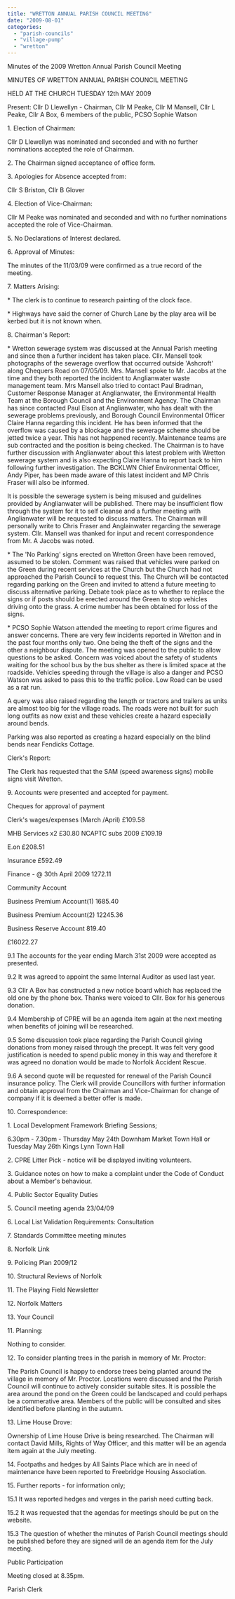 ```yaml
---
title: "WRETTON ANNUAL PARISH COUNCIL MEETING"
date: "2009-08-01"
categories: 
  - "parish-councils"
  - "village-pump"
  - "wretton"
---
```


Minutes of the 2009 Wretton Annual Parish Council Meeting

MINUTES OF WRETTON ANNUAL PARISH COUNCIL MEETING

HELD AT THE CHURCH TUESDAY 12th MAY 2009

Present: Cllr D Llewellyn - Chairman, Cllr M Peake, Cllr M Mansell, Cllr L Peake, Cllr A Box, 6 members of the public, PCSO Sophie Watson

1\. Election of Chairman:

Cllr D Llewellyn was nominated and seconded and with no further nominations accepted the role of Chairman.

2\. The Chairman signed acceptance of office form.

3\. Apologies for Absence accepted from:

Cllr S Briston, Cllr B Glover

4\. Election of Vice-Chairman:

Cllr M Peake was nominated and seconded and with no further nominations accepted the role of Vice-Chairman.

5\. No Declarations of Interest declared.

6\. Approval of Minutes:

The minutes of the 11/03/09 were confirmed as a true record of the meeting.

7\. Matters Arising:

\* The clerk is to continue to research painting of the clock face.

\* Highways have said the corner of Church Lane by the play area will be kerbed but it is not known when.

8\. Chairman's Report:

\* Wretton sewerage system was discussed at the Annual Parish meeting and since then a further incident has taken place. Cllr. Mansell took photographs of the sewerage overflow that occurred outside 'Ashcroft' along Chequers Road on 07/05/09. Mrs. Mansell spoke to Mr. Jacobs at the time and they both reported the incident to Anglianwater waste management team. Mrs Mansell also tried to contact Paul Bradman, Customer Response Manager at Anglianwater, the Environmental Health Team at the Borough Council and the Environment Agency. The Chairman has since contacted Paul Elson at Anglianwater, who has dealt with the sewerage problems previously, and Borough Council Environmental Officer Claire Hanna regarding this incident. He has been informed that the overflow was caused by a blockage and the sewerage scheme should be jetted twice a year. This has not happened recently. Maintenance teams are sub contracted and the position is being checked. The Chairman is to have further discussion with Anglianwater about this latest problem with Wretton sewerage system and is also expecting Claire Hanna to report back to him following further investigation. The BCKLWN Chief Environmental Officer, Andy Piper, has been made aware of this latest incident and MP Chris Fraser will also be informed.

It is possible the sewerage system is being misused and guidelines provided by Anglianwater will be published. There may be insufficient flow through the system for it to self cleanse and a further meeting with Anglianwater will be requested to discuss matters. The Chairman will personally write to Chris Fraser and Anglainwater regarding the sewerage system. Cllr. Mansell was thanked for input and recent correspondence from Mr. A Jacobs was noted.

\* The 'No Parking' signs erected on Wretton Green have been removed, assumed to be stolen. Comment was raised that vehicles were parked on the Green during recent services at the Church but the Church had not approached the Parish Council to request this. The Church will be contacted regarding parking on the Green and invited to attend a future meeting to discuss alternative parking. Debate took place as to whether to replace the signs or if posts should be erected around the Green to stop vehicles driving onto the grass. A crime number has been obtained for loss of the signs.

\* PCSO Sophie Watson attended the meeting to report crime figures and answer concerns. There are very few incidents reported in Wretton and in the past four months only two. One being the theft of the signs and the other a neighbour dispute. The meeting was opened to the public to allow questions to be asked. Concern was voiced about the safety of students waiting for the school bus by the bus shelter as there is limited space at the roadside. Vehicles speeding through the village is also a danger and PCSO Watson was asked to pass this to the traffic police. Low Road can be used as a rat run.

A query was also raised regarding the length or tractors and trailers as units are almost too big for the village roads. The roads were not built for such long outfits as now exist and these vehicles create a hazard especially around bends.

Parking was also reported as creating a hazard especially on the blind bends near Fendicks Cottage.

Clerk's Report:

The Clerk has requested that the SAM (speed awareness signs) mobile signs visit Wretton.

9\. Accounts were presented and accepted for payment.

Cheques for approval of payment

Clerk's wages/expenses (March /April) £109.58

MHB Services x2 £30.80 NCAPTC subs 2009 £109.19

E.on £208.51

Insurance £592.49

Finance - @ 30th April 2009 1272.11

Community Account

Business Premium Account(1) 1685.40

Business Premium Account(2) 12245.36

Business Reserve Account 819.40

£16022.27

9.1 The accounts for the year ending March 31st 2009 were accepted as presented.

9.2 It was agreed to appoint the same Internal Auditor as used last year.

9.3 Cllr A Box has constructed a new notice board which has replaced the old one by the phone box. Thanks were voiced to Cllr. Box for his generous donation.

9.4 Membership of CPRE will be an agenda item again at the next meeting when benefits of joining will be researched.

9.5 Some discussion took place regarding the Parish Council giving donations from money raised through the precept. It was felt very good justification is needed to spend public money in this way and therefore it was agreed no donation would be made to Norfolk Accident Rescue.

9.6 A second quote will be requested for renewal of the Parish Council insurance policy. The Clerk will provide Councillors with further information and obtain approval from the Chairman and Vice-Chairman for change of company if it is deemed a better offer is made.

10\. Correspondence:

1\. Local Development Framework Briefing Sessions;

6.30pm - 7.30pm - Thursday May 24th Downham Market Town Hall or Tuesday May 26th Kings Lynn Town Hall

2\. CPRE Litter Pick - notice will be displayed inviting volunteers.

3\. Guidance notes on how to make a complaint under the Code of Conduct about a Member's behaviour.

4\. Public Sector Equality Duties

5\. Council meeting agenda 23/04/09

6\. Local List Validation Requirements: Consultation

7\. Standards Committee meeting minutes

8\. Norfolk Link

9\. Policing Plan 2009/12

10\. Structural Reviews of Norfolk

11\. The Playing Field Newsletter

12\. Norfolk Matters

13\. Your Council

11\. Planning:

Nothing to consider.

12\. To consider planting trees in the parish in memory of Mr. Proctor:

The Parish Council is happy to endorse trees being planted around the village in memory of Mr. Proctor. Locations were discussed and the Parish Council will continue to actively consider suitable sites. It is possible the area around the pond on the Green could be landscaped and could perhaps be a commerative area. Members of the public will be consulted and sites identified before planting in the autumn.

13\. Lime House Drove:

Ownership of Lime House Drive is being researched. The Chairman will contact David Mills, Rights of Way Officer, and this matter will be an agenda item again at the July meeting.

14\. Footpaths and hedges by All Saints Place which are in need of maintenance have been reported to Freebridge Housing Association.

15\. Further reports - for information only;

15.1 It was reported hedges and verges in the parish need cutting back.

15.2 It was requested that the agendas for meetings should be put on the website.

15.3 The question of whether the minutes of Parish Council meetings should be published before they are signed will de an agenda item for the July meeting.

Public Participation

Meeting closed at 8.35pm.

Parish Clerk
